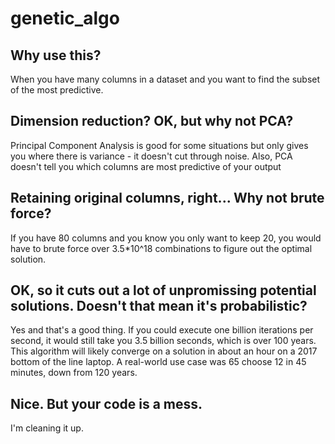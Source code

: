 # genetic_algo

## Why use this?

When you have many columns in a dataset and you want to find the subset of the most predictive.

## Dimension reduction? OK, but why not PCA?

Principal Component Analysis is good for some situations but only gives you where there is variance - it doesn't cut through noise. Also, PCA doesn't tell you which columns are most predictive of your output

## Retaining original columns, right... Why not brute force?

If you have 80 columns and you know you only want to keep 20, you would have to brute force over 3.5*10^18 combinations to figure out the optimal solution.

## OK, so it cuts out a lot of unpromissing potential solutions. Doesn't that mean it's probabilistic?

Yes and that's a good thing. If you could execute one billion iterations per second, it would still take you 3.5 billion seconds, which is over 100 years. This algorithm will likely converge on a solution in about an hour on a 2017 bottom of the line laptop. A real-world use case was 65 choose 12 in 45 minutes, down from 120 years.

## Nice. But your code is a mess.

I'm cleaning it up.

